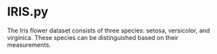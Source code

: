 # IRIS.py
The Iris flower dataset consists of three species: setosa, versicolor, and virginica. These species can be distinguished based on their measurements.
